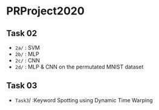 # PRProject2020

## Task 02

 - `2a/` : SVM
 - `2b/` : MLP
 - `2c/` : CNN
 - `2d/` : MLP & CNN on the permutated MNIST dataset
 
 ## Task 03
 
  - `Task3`/ :Keyword Spotting using Dynamic Time Warping

